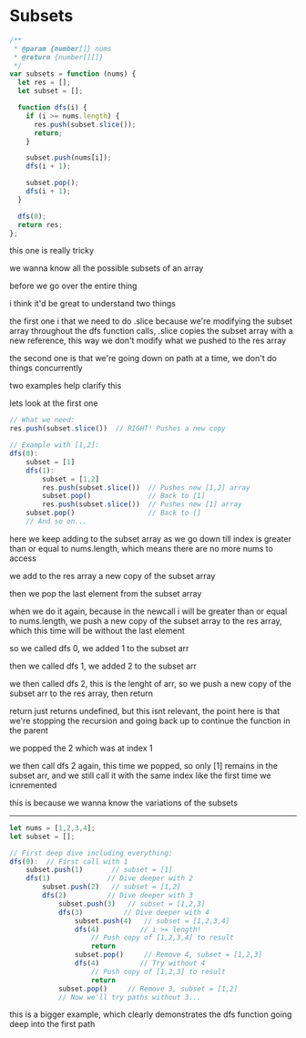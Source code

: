 # Subsets

```js
/**
 * @param {number[]} nums
 * @return {number[][]}
 */
var subsets = function (nums) {
  let res = [];
  let subset = [];

  function dfs(i) {
    if (i >= nums.length) {
      res.push(subset.slice());
      return;
    }

    subset.push(nums[i]);
    dfs(i + 1);

    subset.pop();
    dfs(i + 1);
  }

  dfs(0);
  return res;
};
```

this one is really tricky

we wanna know all the possible subsets of an array

before we go over the entire thing

i think it'd be great to understand two things

the first one i that we need to do .slice because we're modifying the subset array throughout the dfs function calls, .slice copies the subset array with a new reference, this way we don't modify what we pushed to the res array

the second one is that we're going down on path at a time, we don't do things concurrently

two examples help clarify this

lets look at the first one

```js
// What we need:
res.push(subset.slice())  // RIGHT! Pushes a new copy

// Example with [1,2]:
dfs(0):
    subset = [1]
    dfs(1):
        subset = [1,2]
        res.push(subset.slice())  // Pushes new [1,2] array
        subset.pop()              // Back to [1]
        res.push(subset.slice())  // Pushes new [1] array
    subset.pop()                  // Back to []
    // And so on...
```

here we keep adding to the subset array as we go down till index is greater than or equal to nums.length, which means there are no more nums to access

we add to the res array a new copy of the subset array

then we pop the last element from the subset array

when we do it again, because in the newcall i will be greater than or equal to nums.length, we push a new copy of the subset array to the res array, which this time will be without the last element

so we called dfs 0, we added 1 to the subset arr

then we called dfs 1, we added 2 to the subset arr

we then called dfs 2, this is the lenght of arr, so we push a new copy of the subset arr to the res array, then return

return just returns undefined, but this isnt relevant, the point here is that we're stopping the recursion and going back up to continue the function in the parent

we popped the 2 which was at index 1

we then call dfs 2 again, this time we popped, so only [1] remains in the subset arr, and we still call it with the same index like the first time we icnremented

this is because we wanna know the variations of the subsets

---

```js
let nums = [1,2,3,4];
let subset = [];

// First deep dive including everything:
dfs(0):  // First call with 1
    subset.push(1)       // subset = [1]
    dfs(1)              // Dive deeper with 2
        subset.push(2)   // subset = [1,2]
        dfs(2)          // Dive deeper with 3
            subset.push(3)   // subset = [1,2,3]
            dfs(3)          // Dive deeper with 4
                subset.push(4)   // subset = [1,2,3,4]
                dfs(4)          // i >= length!
                    // Push copy of [1,2,3,4] to result
                    return
                subset.pop()     // Remove 4, subset = [1,2,3]
                dfs(4)          // Try without 4
                    // Push copy of [1,2,3] to result
                    return
            subset.pop()     // Remove 3, subset = [1,2]
            // Now we'll try paths without 3...
```

this is a bigger example, which clearly demonstrates the dfs function going deep into the first path
